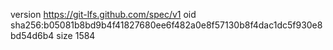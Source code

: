version https://git-lfs.github.com/spec/v1
oid sha256:b05081b8bd9b4f41827680ee6f482a0e8f57130b8f4dac1dc5f930e8bd54d6b4
size 1584
